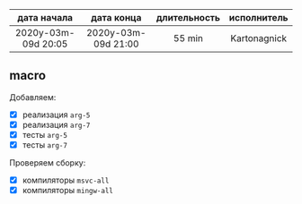 
|     дата начала     |     дата конца      | длительность | исполнитель  |
|:-------------------:|:-------------------:|:------------:|:------------:|
| 2020y-03m-09d 20:05 | 2020y-03m-09d 21:00 | 55 min       | Kartonagnick |

macro
-----

Добавляем:  
  - [x] реализация `arg-5`  
  - [x] реализация `arg-7`  
  - [x] тесты `arg-5`  
  - [x] тесты `arg-7`  

Проверяем сборку:  
  - [x] компиляторы `msvc-all`  
  - [x] компиляторы `mingw-all`  
